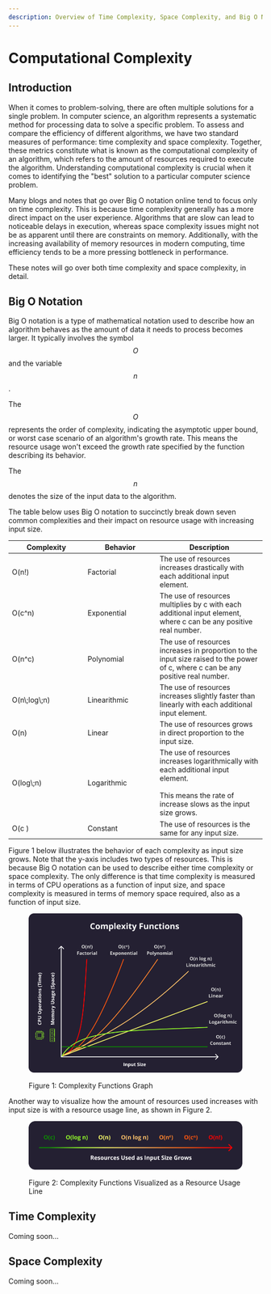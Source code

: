 ```yaml
---
description: Overview of Time Complexity, Space Complexity, and Big O Notation.
---
```


# Computational Complexity

## Introduction

When it comes to problem-solving, there are often multiple solutions for a single problem. In computer science, an algorithm represents a systematic method for processing data to solve a specific problem. To assess and compare the efficiency of different algorithms, we have two standard measures of performance: time complexity and space complexity. Together, these metrics constitute what is known as the computational complexity of an algorithm, which refers to the amount of resources required to execute the algorithm. Understanding computational complexity is crucial when it comes to identifying the "best" solution to a particular computer science problem.

Many blogs and notes that go over Big O notation online tend to focus only on time complexity. This is because time complexity generally has a more direct impact on the user experience. Algorithms that are slow can lead to noticeable delays in execution, whereas space complexity issues might not be as apparent until there are constraints on memory. Additionally, with the increasing availability of memory resources in modern computing, time efficiency tends to be a more pressing bottleneck in performance.

These notes will go over both time complexity and space complexity, in detail.

## Big O Notation

Big O notation is a type of mathematical notation used to describe how an algorithm behaves as the amount of data it needs to process becomes larger. It typically involves the symbol $$O$$ and the variable $$n$$.

The $$O$$ represents the order of complexity, indicating the asymptotic upper bound, or worst case scenario of an algorithm's growth rate. This means the resource usage won't exceed the growth rate specified by the function describing its behavior.

The $$n$$ denotes the size of the input data to the algorithm.

The table below uses Big O notation to succinctly break down seven common complexities and their impact on resource usage with increasing input size.

<table><thead><tr><th width="136">Complexity</th><th width="129">Behavior</th><th>Description</th></tr></thead><tbody><tr><td><span class="math">O(n!)</span></td><td>Factorial</td><td>The use of resources increases drastically with each additional input element.</td></tr><tr><td><span class="math">O(c^n)</span></td><td>Exponential</td><td>The use of resources multiplies by <span class="math">c</span> with each additional input element, where <span class="math">c</span> can be any positive real number.</td></tr><tr><td><span class="math">O(n^c)</span></td><td>Polynomial</td><td>The use of resources increases in proportion to the input size raised to the power of <span class="math">c</span>, where <span class="math">c</span> can be any positive real number.</td></tr><tr><td><span class="math">O(n\;log\;n)</span></td><td>Linearithmic</td><td>The use of resources increases slightly faster than linearly with each additional input element.</td></tr><tr><td><span class="math">O(n)</span></td><td>Linear</td><td>The use of resources grows in direct proportion to the input size.</td></tr><tr><td><span class="math">O(log\;n)</span></td><td>Logarithmic</td><td>The use of resources increases logarithmically with each additional input element.<br><br>This means the rate of increase slows as the input size grows.</td></tr><tr><td><span class="math">O(c )</span></td><td>Constant</td><td>The use of resources is the same for any input size.</td></tr></tbody></table>

Figure 1 below illustrates the behavior of each complexity as input size grows. Note that the y-axis includes two types of resources. This is because Big O notation can be used to describe either time complexity or space complexity. The only difference is that time complexity is measured in terms of CPU operations as a function of input size, and space complexity is measured in terms of memory space required, also as a function of input size.

<figure><img src="../.gitbook/assets/complexity-graph.png" alt=""><figcaption><p>Figure 1: Complexity Functions Graph</p></figcaption></figure>

Another way to visualize how the amount of resources used increases with input size is with a resource usage line, as shown in Figure 2.

<figure><img src="../.gitbook/assets/complexity-line.png" alt=""><figcaption><p>Figure 2: Complexity Functions Visualized as a Resource Usage Line</p></figcaption></figure>

## Time Complexity

Coming soon...

## Space Complexity

Coming soon...
